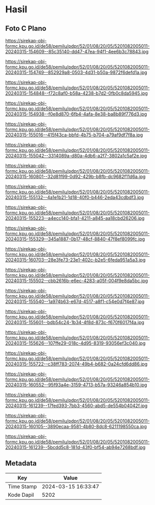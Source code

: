 # Hasil

## Foto C Plano

https://sirekap-obj-formc.kpu.go.id/de58/pemilu/pdpr/52/01/08/20/05/5201082005011-20240315-154609--85c35140-dd47-47ea-94f1-4ee6b3c78843.jpg

https://sirekap-obj-formc.kpu.go.id/de58/pemilu/pdpr/52/01/08/20/05/5201082005011-20240315-154749--852929a8-0503-4d31-b50a-9872f6defd1a.jpg

https://sirekap-obj-formc.kpu.go.id/de58/pemilu/pdpr/52/01/08/20/05/5201082005011-20240315-154848--f72c8af0-b58a-4238-b7d2-0fb0c8da5945.jpg

https://sirekap-obj-formc.kpu.go.id/de58/pemilu/pdpr/52/01/08/20/05/5201082005011-20240315-154938--f0e8d870-6fb4-4afa-8e38-ba8b89f776d3.jpg

https://sirekap-obj-formc.kpu.go.id/de58/pemilu/pdpr/52/01/08/20/05/5201082005011-20240315-155016--415f43ca-bbfd-4b75-b704-a79af9df7f8a.jpg

https://sirekap-obj-formc.kpu.go.id/de58/pemilu/pdpr/52/01/08/20/05/5201082005011-20240315-155042--3314089a-d80a-4db6-a2f7-3802a1c5af2e.jpg

https://sirekap-obj-formc.kpu.go.id/de58/pemilu/pdpr/52/01/08/20/05/5201082005011-20240315-160801--32d81f99-0d92-429b-b8fb-dc9682f11d6a.jpg

https://sirekap-obj-formc.kpu.go.id/de58/pemilu/pdpr/52/01/08/20/05/5201082005011-20240315-155132--4a1e1b21-1d18-40f0-b446-2eda43cdbdf3.jpg

https://sirekap-obj-formc.kpu.go.id/de58/pemilu/pdpr/52/01/08/20/05/5201082005011-20240315-155223--a4ecc140-bfa1-4211-a845-aa18cbd26206.jpg

https://sirekap-obj-formc.kpu.go.id/de58/pemilu/pdpr/52/01/08/20/05/5201082005011-20240315-155329--345a1887-0b17-48cf-8840-47f8ef8099fc.jpg

https://sirekap-obj-formc.kpu.go.id/de58/pemilu/pdpr/52/01/08/20/05/5201082005011-20240315-160703--28e3fe73-23e1-402c-b2e5-6feda951a5a3.jpg

https://sirekap-obj-formc.kpu.go.id/de58/pemilu/pdpr/52/01/08/20/05/5201082005011-20240315-155502--cbb2616b-e6ec-4283-a05f-004f9e8da5bc.jpg

https://sirekap-obj-formc.kpu.go.id/de58/pemilu/pdpr/52/01/08/20/05/5201082005011-20240315-155540--1a974b63-e67d-4517-a8f1-c54e0d7f4e87.jpg

https://sirekap-obj-formc.kpu.go.id/de58/pemilu/pdpr/52/01/08/20/05/5201082005011-20240315-155601--bdb54c24-1b34-4f8d-873c-f670f6017f4a.jpg

https://sirekap-obj-formc.kpu.go.id/de58/pemilu/pdpr/52/01/08/20/05/5201082005011-20240315-155626--107ffe29-018c-4d95-8319-93056ef3c040.jpg

https://sirekap-obj-formc.kpu.go.id/de58/pemilu/pdpr/52/01/08/20/05/5201082005011-20240315-155722--c38ff783-2074-49b4-b682-0a24cfd6dd86.jpg

https://sirekap-obj-formc.kpu.go.id/de58/pemilu/pdpr/52/01/08/20/05/5201082005011-20240315-160552--95f93a4e-3159-4713-b57a-93246a854b10.jpg

https://sirekap-obj-formc.kpu.go.id/de58/pemilu/pdpr/52/01/08/20/05/5201082005011-20240315-161239--17fed393-7bb3-4560-abd5-de554b04042f.jpg

https://sirekap-obj-formc.kpu.go.id/de58/pemilu/pdpr/52/01/08/20/05/5201082005011-20240315-160105--3890ecaa-9581-4b80-8dc8-6211198550ca.jpg

https://sirekap-obj-formc.kpu.go.id/de58/pemilu/pdpr/52/01/08/20/05/5201082005011-20240315-161239--5bcdd5c8-181d-43f0-bf54-ab94e7268bdf.jpg


## Metadata

| Key        | Value               |
| ---------- | ------------------- |
| Time Stamp | 2024-03-15 16:33:47 |
| Kode Dapil | 5202                |



